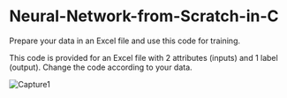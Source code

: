 # Neural-Network-from-Scratch-in-C
Prepare your data in an Excel file and use this code for training.

This code is provided for an Excel file with 2 attributes (inputs) and 1 label (output). Change the code according to your data.

![Capture1](https://github.com/user-attachments/assets/0ccea955-9efa-4be3-b0c4-89277592e5db)
